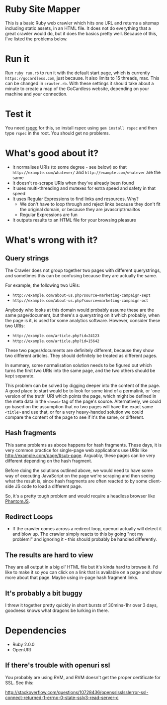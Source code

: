 # Ruby Site Mapper

This is a basic Ruby web crawler which hits one URL and returns a sitemap including static assets, in an HTML file. It does not do everything that a great crawler would do, but it does the basics pretty well. Because of this, I've listed the problems below.

# Run it

Run `ruby run.rb` to run it with the default start page, which is currently `https://gocardless.com`, just because. It also limits to 15 threads, max. This can be changed in `crawler.rb`. With these settings it should take about a minute to create a map of the GoCardless website, depending on your machine and your connection.

# Test it

You need [rspec](http://rspec.info/) for this, so install rspec using `gem install rspec` and then type `rspec` in the root. You should get no problems.

# What's good about it?

* It normalises URIs (to some degree - see below) so that `http://example.com/whatever/` and `http://example.com/whatever` are the same
* It doesn't re-scrape URIs when they've already been found
* It uses multi-threading and mutexes for extra speed and safety in that speed
* It uses Regular Expressions to find links and resources. Why?
    * We don't have to loop through and reject links because they don't fit the original domain, or because they are javascript/mailtos
    * Regular Expressions are fun
* It outputs results to an HTML file for your browsing pleasure

# What's wrong with it?

## Query strings

The Crawler does not group together two pages with different querystrings, and sometimes this can be confusing because they are actually the same.

For example, the following two URIs:

* `http://example.com/about-us.php?source=marketing-campaign-sept`
* `http://example.com/about-us.php?source=marketing-campaign-oct`

Anybody who looks at this domain would probably assume these are the same page/document, but there's a querystring on it which probably, when the page is it, is used for some analytics software. However, consider these two URIs:

* `http://example.com/article.php?id=24123`
* `http://example.com/article.php?id=15642`

These two pages/documents are definitely different, because they show two different articles. They should definitely be treated as different pages.

In summary, some normalisation solution needs to be figured out which turns the first two URIs into the same page, and the two others should be kept separate.

This problem can be solved by digging deeper into the content of the page. A good place to start would be to look for some kind of a permalink, or 'one version of the truth' URI which points the page, which might be defined in the meta data in the `<head>` tag of the page's source. Alternatively, we could go based on the assumption that no two pages will have the exact same `<title>` and use that, or for a very heavy-handed solution we could compare the content of the page to see if it's the same, or different.

## Hash fragments

This same problems as aboce happens for hash fragments. These days, it is very common practice for single-page web applications use URIs like http://example.com/page/#sub-page. Arguably, these pages can be very different depending on the hash fragment.

Before doing the solutions outlined above, we would need to have some way of executing JavaScript on the page we're scraping and then seeing what the result is, since hash fragments are often reacted to by some client-side JS code to load a different page.

So, it's a pretty tough problem and would require a headless browser like [PhantomJS](http://phantomjs.org/).

## Redirect Loops

* If the crawler comes across a redirect loop, openuri actually will detect it and blow up. The crawler simply reacts to this by going "not my problem!" and ignoring it - this should probably be handled differently.

## The results are hard to view

They are all output in a big ol' HTML file but it's kinda hard to browse it. I'd like to make it so you can click on a link that is available on a page and show more about that page. Maybe using in-page hash fragment links.

## It's probably a bit buggy

I threw it together pretty quickly in short bursts of 30mins-1hr over 3 days, goodness knows what dragons be lurking in there.

# Dependencies

* Ruby 2.0.0
* OpenURI

## If there's trouble with openuri ssl

You probably are using RVM, and RVM doesn't get the proper certificate for SSL. See this:

http://stackoverflow.com/questions/10728436/opensslsslsslerror-ssl-connect-returned-1-errno-0-state-sslv3-read-server-c